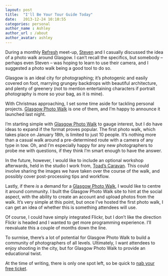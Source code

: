 ```yaml
---
layout: post
title:  "I'll Be Your Tour Guide Today"
date:   2013-12-24 10:10:55
categories: personal
author_name : Ashley
author_url : /about
author_avatar: ashley
---
```

<p>During a monthly <a href="http://refreshglasgow.org/" title="Refresh Glasgow">Refresh</a> meet-up, <a href="http://twitter.com/stevieg_83" title="Steven Grant's Twitter">Steven</a> and I casually discussed the idea of a photo walk around Glasgow. I can&#8217;t recall the specifics, but somebody – perhaps even Steven – was hoping to learn to use their camera, and I suggested a photo walk being a good tool to do so.</p>
<!--more-->
<p>Glasgow is an ideal city for photographing; it&#8217;s photogenic and easily covered on foot, marrying grungey backdrops with beautiful architecture, and plenty of greenery (not to mention entertaining characters if portrait photography is more so your bag, as it is mine).</p>
<p>With Christmas approaching, I set some time aside for tackling personal projects. <a href="http://glasgowphotowalk.co.uk" title="Glasgow Photo Walk">Glasgow Photo Walk</a> is one of them, and I&#8217;m happy to announce it launched last night.</p>
<p>I&#8217;m starting simple with <a href="http://glasgowphotowalk.co.uk" title="Glasgow Photo Walk">Glasgow Photo Walk</a> to gauge interest, but I do have ideas to expand if the format proves popular. The first photo walk, which takes place on January 18th, is limited to just 10 people. It&#8217;s nothing more than a casual walk around a pre-determined route with a camera of any type in tow. Oh, and I&#8217;m especially happy for any new photographers to probe me with questions, if they think I&#8217;m smart enough to have the answer.</p>
<p>In the future, however, I would like to include an optional workshop afterwards, held in the studio I work from, <a href="http://toadscaravan.com" title="Toad's Caravan">Toad&#8217;s Caravan</a>. This could involve sharing the images we have taken over the course of the walk, and possibly cover post-processing tips and workflow.</p>
<p>Lastly, if there <em>is</em> a demand for a <a href="http://glasgowphotowalk.co.uk" title="Glasgow Photo Walk">Glasgow Photo Walk</a>, I would like to centre it around community. I built the Glasgow Photo Walk site to hint at the social aspect, with the ability to create an account and upload photos from the walk. It&#8217;s very simple at this point, but once I&#8217;ve hosted the first photo walk, I can get an idea of whether this is something attendees will use.</p>
<p>Of course, I could have simply integrated Flickr, but I don&#8217;t like the direction Flickr is headed and I wanted to get more programming experience. I&#8217;ll reevaluate this a couple of months down the line.</p>
<p>To surmise, there&#8217;s a lot of potential for Glasgow Photo Walk to build a community of photographers of all levels. Ultimately, I want attendees to enjoy shooting in the city, but for Glasgow Photo Walk to provide an educational twist.</p>
<p>At the time of writing, there is only one spot left, so be quick to <a href="https://getinvited.to/ashleybaxter/glasgow-photo-walk-01/" title="Glasgow Photo Walk 01">nab your free ticket</a>.</p>
